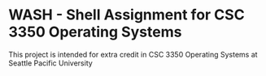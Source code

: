 # WASH - Shell Assignment for CSC 3350 Operating Systems
This project is intended for extra credit in CSC 3350 Operating Systems at Seattle Pacific University
